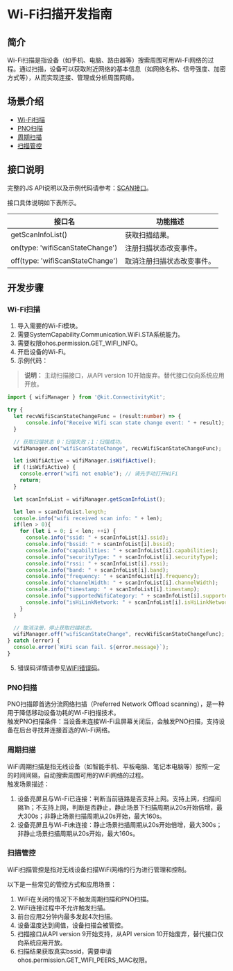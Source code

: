 # Wi-Fi扫描开发指南

<!--Kit: Connectivity Kit-->
<!--Subsystem: Communication-->
<!--Owner: @qq_43802146-->
<!--Designer: @qq_43802146-->
<!--Tester: @furryfurry123-->
<!--Adviser: @zhang_yixin13-->

## 简介
Wi-Fi扫描是指设备（如手机、电脑、路由器等）搜索周围可用Wi-Fi网络的过程。通过扫描，设备可以获取附近网络的基本信息（如网络名称、信号强度、加密方式等），从而实现连接、管理或分析周围网络。

## 场景介绍

- [Wi-Fi扫描](#wi-fi扫描)
- [PNO扫描](#pno扫描)
- [周期扫描](#周期扫描)
- [扫描管控](#扫描管控)

## 接口说明

完整的JS API说明以及示例代码请参考：[SCAN接口](../../reference/apis-connectivity-kit/js-apis-wifiManager.md)。

接口具体说明如下表所示。

| 接口名 | 功能描述 |
| -------- | -------- |
| getScanInfoList() | 获取扫描结果。|
| on(type: 'wifiScanStateChange') | 注册扫描状态改变事件。|
| off(type: 'wifiScanStateChange') | 取消注册扫描状态改变事件。|


## 开发步骤

### Wi-Fi扫描
1. 导入需要的Wi-Fi模块。
2. 需要SystemCapability.Communication.WiFi.STA系统能力。
3. 需要权限ohos.permission.GET_WIFI_INFO。
4. 开启设备的Wi-Fi。
5. 示例代码：

> **说明：**
> 主动扫描接口，从API version 10开始废弃。替代接口仅向系统应用开放。

   ```ts
   import { wifiManager } from '@kit.ConnectivityKit';

   try {
     let recvWifiScanStateChangeFunc = (result:number) => {
         console.info("Receive Wifi scan state change event: " + result);
     }

     // 获取扫描状态 0：扫描失败；1：扫描成功。
     wifiManager.on("wifiScanStateChange", recvWifiScanStateChangeFunc);

     let isWifiActive = wifiManager.isWifiActive();
     if (!isWifiActive) {
       console.error("wifi not enable"); // 请先手动打开WiFi
       return;
     }

     let scanInfoList = wifiManager.getScanInfoList();

     let len = scanInfoList.length;
     console.info("wifi received scan info: " + len);
     if(len > 0){
       for (let i = 0; i < len; ++i) {
         console.info("ssid: " + scanInfoList[i].ssid);
         console.info("bssid: " + scanInfoList[i].bssid);
         console.info("capabilities: " + scanInfoList[i].capabilities);
         console.info("securityType: " + scanInfoList[i].securityType);
         console.info("rssi: " + scanInfoList[i].rssi);
         console.info("band: " + scanInfoList[i].band);
         console.info("frequency: " + scanInfoList[i].frequency);
         console.info("channelWidth: " + scanInfoList[i].channelWidth);
         console.info("timestamp: " + scanInfoList[i].timestamp);
         console.info("supportedWifiCategory: " + scanInfoList[i].supportedWifiCategory);
         console.info("isHiLinkNetwork: " + scanInfoList[i].isHiLinkNetwork);
       }
     }

     // 取消注册，停止获取扫描状态。
     wifiManager.off("wifiScanStateChange", recvWifiScanStateChangeFunc);
   } catch (error) {
     console.error(`WiFi scan fail. ${error.message}`);
   }
   ```

 5. 错误码详情请参见[WIFI错误码](../../reference/apis-connectivity-kit/errorcode-wifi.md)。

 ### PNO扫描

  PNO扫描即首选分流网络扫描（Preferred Network Offload scanning），是一种用于降低移动设备功耗的Wi-Fi扫描技术。<br>
  触发PNO扫描条件：当设备未连接Wi-Fi且屏幕关闭后，会触发PNO扫描，支持设备在后台寻找并连接首选的Wi-Fi网络。

 ### 周期扫描

  WiFi周期扫描是指无线设备（如智能手机、平板电脑、笔记本电脑等）按照一定的时间间隔，自动搜索周围可用的WiFi网络的过程。<br>
  触发场景描述：<br>
  1. 设备亮屏且与Wi-Fi已连接：判断当前链路是否支持上网。支持上网，扫描间隔1h；不支持上网，判断是否静止，静止场景下扫描周期从20s开始倍增，最大300s；非静止场景扫描周期从20s开始，最大160s。<br>
  2. 设备亮屏且与Wi-Fi未连接：静止场景扫描周期从20s开始倍增，最大300s；非静止场景扫描周期从20s开始，最大160s。

### 扫描管控

  WiFi扫描管控是指对无线设备扫描WiFi网络的行为进行管理和控制。<br>
  
  以下是一些常见的管控方式和应用场景：<br>
  1. WiFi在关闭的情况下不触发周期扫描和PNO扫描。<br>
  2. WiFi连接过程中不允许触发扫描。<br>
  3. 前台应用2分钟内最多发起4次扫描。<br>
  4. 设备温度达到阈值，设备扫描会被管控。<br>
  5. 扫描接口从API version 9开始支持，从API version 10开始废弃，替代接口仅向系统应用开放。<br>
  6. 扫描结果获取真实bssid，需要申请ohos.permission.GET_WIFI_PEERS_MAC权限。
